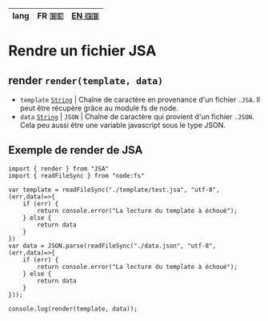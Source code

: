 | lang |FR 🇧🇪 | [EN 🇬🇧](/docs/render.en.md) |
|:----:|:-----:|:--------------------:|

# Rendre un fichier JSA

## render `render(template, data)`

- `template` [`String`](https://developer.mozilla.org/fr/docs/Web/JavaScript/Data_structures#string_type) | Chaîne de caractère en provenance d'un fichier `.JSA`. Il peut être récupère grâce au module fs de node.
- `data` [`String`](https://developer.mozilla.org/fr/docs/Web/JavaScript/Data_structures#string_type) | `JSON` | Chaîne de caractère qui provient d'un fichier `.JSON`. Cela peu aussi être une variable javascript sous le type JSON.

## Exemple de render de JSA

```JS
import { render } from "JSA"
import { readFileSync } from "node:fs"

var template = readFileSync("./template/test.jsa", "utf-8", (err,data)=>{
    if (err) {
        return console.error("La lecture du template à échoué");
    } else {
        return data
    }
})
var data = JSON.parse(readFileSync("./data.json", "utf-8", (err,data)=>{
    if (err) {
        return console.error("La lecture du template à échoué");
    } else {
        return data
    }
}));

console.log(render(template, data));
```
